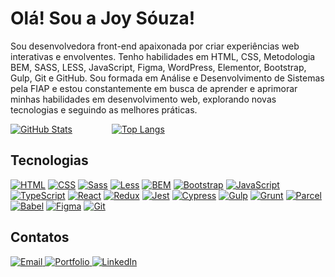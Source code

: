 
<h1>Olá! Sou a Joy Sóuza!</h1>

Sou desenvolvedora front-end apaixonada por criar experiências web interativas e envolventes. Tenho habilidades em HTML, CSS, Metodologia BEM, SASS, LESS, JavaScript, Figma, WordPress, Elementor, Bootstrap, Gulp, Git e GitHub. Sou formada em Análise e Desenvolvimento de Sistemas pela FIAP e estou constantemente em busca de aprender e aprimorar minhas habilidades em desenvolvimento web, explorando novas tecnologias e seguindo as melhores práticas.

[![GitHub Stats](https://github-readme-stats.vercel.app/api?username=jooysoouzaa&show_icons=true&theme=radical&bg_color=1b1b1b&title_color=ccb0ab&icon_color=ccb0ab&text_color=ccb0ab&border_color=ccb0ab)](https://github.com/jooysoouzaa)&nbsp;&nbsp;&nbsp;&nbsp;&nbsp;&nbsp;&nbsp;&nbsp;&nbsp;&nbsp;&nbsp;&nbsp;&nbsp;&nbsp;&nbsp;&nbsp;[![Top Langs](https://github-readme-stats.vercel.app/api/top-langs/?username=jooysoouzaa&layout=compact&theme=radical&bg_color=1b1b1b&title_color=ccb0ab&text_color=ccb0ab&border_color=ccb0ab)](https://github.com/jooysoouzaa)


## Tecnologias
[![HTML](https://img.shields.io/badge/-HTML-ccb0ab?style=for-the-badge&logo=html5&logoColor=1b1b1b)](#)
[![CSS](https://img.shields.io/badge/-CSS-ccb0ab?style=for-the-badge&logo=css3&logoColor=1b1b1b)](#)
[![Sass](https://img.shields.io/badge/-Sass-ccb0ab?style=for-the-badge&logo=sass&logoColor=1b1b1b)](#)
[![Less](https://img.shields.io/badge/-Less-ccb0ab?style=for-the-badge&logo=less&logoColor=1b1b1b)](#)
[![BEM](https://img.shields.io/badge/-BEM-ccb0ab?style=for-the-badge&logo=bem&logoColor=1b1b1b)](#)
[![Bootstrap](https://img.shields.io/badge/-Bootstrap-ccb0ab?style=for-the-badge&logo=bootstrap&logoColor=1b1b1b)](#)
[![JavaScript](https://img.shields.io/badge/-JavaScript-ccb0ab?style=for-the-badge&logo=javascript&logoColor=1b1b1b)](#)
[![TypeScript](https://img.shields.io/badge/-TypeScript-ccb0ab?style=for-the-badge&logo=typescript&logoColor=1b1b1b)](#)
[![React](https://img.shields.io/badge/-React-ccb0ab?style=for-the-badge&logo=react&logoColor=1b1b1b)](#)
[![Redux](https://img.shields.io/badge/-Redux-ccb0ab?style=for-the-badge&logo=redux&logoColor=1b1b1b)](#)
[![Jest](https://img.shields.io/badge/-Jest-ccb0ab?style=for-the-badge&logo=jest&logoColor=1b1b1b)](#)
[![Cypress](https://img.shields.io/badge/-Cypress-ccb0ab?style=for-the-badge&logo=cypress&logoColor=1b1b1b)](#)
[![Gulp](https://img.shields.io/badge/-Gulp-ccb0ab?style=for-the-badge&logo=gulp&logoColor=1b1b1b)](#)
[![Grunt](https://img.shields.io/badge/-Grunt-ccb0ab?style=for-the-badge&logo=grunt&logoColor=1b1b1b)](#)
[![Parcel](https://img.shields.io/badge/-Parcel-ccb0ab?style=for-the-badge&logo=parcel&logoColor=1b1b1b)](#)
[![Babel](https://img.shields.io/badge/-Babel-ccb0ab?style=for-the-badge&logo=babel&logoColor=1b1b1b)](#)
[![Figma](https://img.shields.io/badge/-Figma-ccb0ab?style=for-the-badge&logo=figma&logoColor=1b1b1b)](#)
[![Git](https://img.shields.io/badge/-Git-ccb0ab?style=for-the-badge&logo=git&logoColor=1b1b1b)](#)


## Contatos
<div>
  <a href="mailto:joysouza.contato@gmail.com">
    <img src="https://img.shields.io/badge/Email-joysouza.contato%40gmail.com-1b1b1b?style=for-the-badge&logo=mail&logoColor=ccb0ab" alt="Email">
  </a>
  <a href="https://joysouza.vercel.app/">
    <img src="https://img.shields.io/badge/Portfolio-joysouza.vercel.app-1b1b1b?style=for-the-badge&logo=vercel&logoColor=ccb0ab" alt="Portfolio">
  </a>
  <a href="https://www.linkedin.com/in/jooyaraujo/">
    <img src="https://img.shields.io/badge/LinkedIn-jooyaraujo-1b1b1b?style=for-the-badge&logo=linkedin&logoColor=ccb0ab" alt="LinkedIn">
  </a>
</div>





